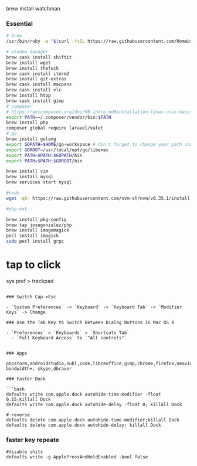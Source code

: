 brew install watchman

### Essential

```bash
# brew
/usr/bin/ruby -e "$(curl -fsSL https://raw.githubusercontent.com/Homebrew/install/master/install)"

# window manager
brew cask install shiftit
brew install wget
brew install thefuck
brew cask install iterm2
brew install git-extras
brew cask install macpass
brew cask install vlc
brew install htop
brew cask install gimp
# composer
# https://getcomposer.org/doc/00-intro.md#installation-linux-unix-macos
export PATH=~/.composer/vendor/bin:$PATH
brew install php
composer global require laravel/valet
# go
brew install golang
export GOPATH=$HOME/go-workspace # don't forget to change your path correctly!
export GOROOT=/usr/local/opt/go/libexec
export PATH=$PATH:$GOPATH/bin
export PATH=$PATH:$GOROOT/bin

brew install vim
brew install mysql
brew services start mysql

#node
wget -qO- https://raw.githubusercontent.com/nvm-sh/nvm/v0.35.1/install.sh | bash

#php-ext

brew install pkg-config
brew tap josegonzalez/php
brew install imagemagick
pecl install imagick
sudo pecl install grpc

```
# tap to click
sys pref > trackpad 


```

### Switch Cap->Esc

- `System Preferences` -> `Keyboard` -> `Keyboard Tab` -> `Modifier Keys` -> Change

### Use the Tab Key to Switch Between Dialog Buttons in Mac OS X

- `Preferences` > `Keyboards` > `Shortcuts Tab` 
  - `Full Keyboard Access` to `"All controls"`


### Apps

phpstorm,androidstudio,subl,code,libreoffice,gimp,chrome,firefox,neovim,gitkraken
bandwidth+, skype,dbraver

### Faster Dock

```bash
defaults write com.apple.dock autohide-time-modifier -float 0.15;killall Dock
defaults write com.apple.dock autohide-delay -float 0; killall Dock

# reverse
defaults delete com.apple.dock autohide-time-modifier;killall Dock
defaults delete com.apple.dock autohide-delay; killall Dock
```

### faster key repeate

```
#disable shits
defaults write -g ApplePressAndHoldEnabled -bool false
```
